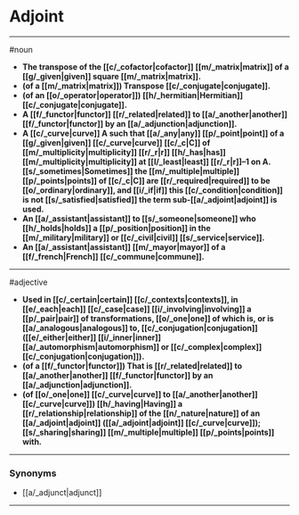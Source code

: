 # Adjoint
---
#noun
- **The transpose of the [[c/_cofactor|cofactor]] [[m/_matrix|matrix]] of a [[g/_given|given]] square [[m/_matrix|matrix]].**
- **(of a [[m/_matrix|matrix]]) Transpose [[c/_conjugate|conjugate]].**
- **(of an [[o/_operator|operator]]) [[h/_hermitian|Hermitian]] [[c/_conjugate|conjugate]].**
- **A [[f/_functor|functor]] [[r/_related|related]] to [[a/_another|another]] [[f/_functor|functor]] by an [[a/_adjunction|adjunction]].**
- **A [[c/_curve|curve]] A such that [[a/_any|any]] [[p/_point|point]] of a [[g/_given|given]] [[c/_curve|curve]] [[c/_c|C]] of [[m/_multiplicity|multiplicity]] [[r/_r|r]] [[h/_has|has]] [[m/_multiplicity|multiplicity]] at [[l/_least|least]] [[r/_r|r]]–1 on A. [[s/_sometimes|Sometimes]] the [[m/_multiple|multiple]] [[p/_points|points]] of [[c/_c|C]] are [[r/_required|required]] to be [[o/_ordinary|ordinary]], and [[i/_if|if]] this [[c/_condition|condition]] is not [[s/_satisfied|satisfied]] the term sub-[[a/_adjoint|adjoint]] is used.**
- **An [[a/_assistant|assistant]] to [[s/_someone|someone]] who [[h/_holds|holds]] a [[p/_position|position]] in the [[m/_military|military]] or [[c/_civil|civil]] [[s/_service|service]].**
- **An [[a/_assistant|assistant]] [[m/_mayor|mayor]] of a [[f/_french|French]] [[c/_commune|commune]].**
---
#adjective
- **Used in [[c/_certain|certain]] [[c/_contexts|contexts]], in [[e/_each|each]] [[c/_case|case]] [[i/_involving|involving]] a [[p/_pair|pair]] of transformations, [[o/_one|one]] of which is, or is [[a/_analogous|analogous]] to, [[c/_conjugation|conjugation]] ([[e/_either|either]] [[i/_inner|inner]] [[a/_automorphism|automorphism]] or [[c/_complex|complex]] [[c/_conjugation|conjugation]]).**
- **(of a [[f/_functor|functor]]) That is [[r/_related|related]] to [[a/_another|another]] [[f/_functor|functor]] by an [[a/_adjunction|adjunction]].**
- **(of [[o/_one|one]] [[c/_curve|curve]] to [[a/_another|another]] [[c/_curve|curve]]) [[h/_having|Having]] a [[r/_relationship|relationship]] of the [[n/_nature|nature]] of an [[a/_adjoint|adjoint]] ([[a/_adjoint|adjoint]] [[c/_curve|curve]]); [[s/_sharing|sharing]] [[m/_multiple|multiple]] [[p/_points|points]] with.**
---
### Synonyms
- [[a/_adjunct|adjunct]]
---
